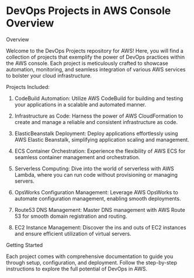 # DevOps Projects in AWS Console Overview

Overview

Welcome to the DevOps Projects repository for AWS! Here, you will find a collection of projects that exemplify the power of DevOps practices within the AWS console. Each project is meticulously crafted to showcase automation, monitoring, and seamless integration of various AWS services to bolster your cloud infrastructure.



Projects Included:

1. CodeBuild Automation: Utilize AWS CodeBuild for building and testing your applications in a scalable and automated manner.

2. Infrastructure as Code: Harness the power of AWS CloudFormation to create and manage a reliable and consistent infrastructure as code.

3. ElasticBeanstalk Deployment: Deploy applications effortlessly using AWS Elastic Beanstalk, simplifying application scaling and management.

4. ECS Container Orchestration: Experience the flexibility of AWS ECS for seamless container management and orchestration.

5. Serverless Computing: Dive into the world of serverless with AWS Lambda, where you can run code without provisioning or managing servers.

6. OpsWorks Configuration Management: Leverage AWS OpsWorks to automate configuration management, enabling smooth deployments.

7. Route53 DNS Management: Master DNS management with AWS Route 53 for smooth domain registration and routing.

8. EC2 Instance Management: Discover the ins and outs of EC2 instances and ensure efficient utilization of virtual servers.

   


Getting Started

Each project comes with comprehensive documentation to guide you through setup, configuration, and deployment. Follow the step-by-step instructions to explore the full potential of DevOps in AWS.

